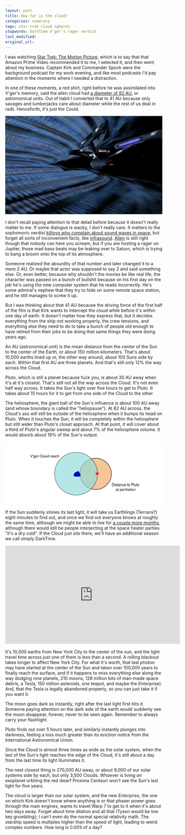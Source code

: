 ```yaml
---
layout: post
title: How far is the cloud?
categories: numeracy
tags: star-trek cloud spheres
stopwords: DarkTime V'ger's rager nerdist
last_modified:
original_url:
---
```


I was watching [Star Trek: The Motion Picture](https://www.imdb.com/title/tt0079945/), which is to say that that Amazon Prime Video recommended it to me, I selected it, and then went about my business. Captain Kirk and Commander Spock were the background podcast for my work evening, and like most podcasts I'd pay attention in the moments where I needed a distraction.

<!--more-->

In one of these moments, a red shirt, right before he was assimilated into V'ger's memory, said the alien cloud had [a diameter of 82 AU](https://memory-alpha.fandom.com/wiki/V%27ger), or astronomical units. Out of habit I converted that to 41 AU because only savages and lumberjacks care about diameter while the rest of us deal in radii. Henceforth, it's just the Could.

![](/images/vger/vger-enterprise.jpg)

I don't recall paying attention to that detail before because it doesn't really matter to me. If some dialogue is wacky, I don't really care. It matters to the sophomoric nerdist [killjoys who complain about sound waves in space](https://www.wired.com/2016/04/neil-degrasse-tyson-black-hole-sucking-fun-universe/), but forget all sorts of inconvenient facts, like [infrasound](https://www.science.gov/topicpages/i/infrasound+source+observed). [Alien](https://www.imdb.com/title/tt0078748/) is still right though that nobody can here you scream, but if you are hosting a rager on Jupiter, those mad bass beats may be leaking over to Saturn, which is trying to bang a broom onto the top of its atmosphere.

Someone realized the absurdity of that number and later changed it to a mere 2 AU. Or maybe that actor was supposed to say 2 and said something else. Or, even better, because why shouldn't the movies be like real life, the character was passed on a bunch of bullshit because on his first day on the job he's using the new computer system that he reads incorrectly. He's some admiral's nephew that they try to hide on some remote space station, and he still manages to screw it up.

But I was thinking about that 41 AU because the driving force of the first half of the film is that Kirk wants to intercept the cloud while before it's within one day of earth. It doesn't matter how they express that, but it decides everything from the ship not working properly, the crew tensions, and everything else they need to do to take a bunch of people old enough to have retired from their jobs to be doing that same things they were doing years ago.

An AU (astronomical unit) is the mean distance from the center of the Sun to the center of the Earth, or about 150 million kilometers.  That's about 10,000 earths lined up or, the other way around, about 100 Suns side by each. Within that first AU are three planets. And that's still only 12% the way across the Cloud.

Pluto, which is still a planet because fuck you, is about 30 AU away when it's at it's closest. That's still not all the way across the Cloud. It's not even half way across. It takes the Sun's light over five hours to get to Pluto. It takes about 15 hours for it to get from one side of the Cloud to the other.

The heliosphere, the giant ball of the Sun's influence is about 100 AU away (and whose boundary is called the "heliopause"). At 82 AU across, the Cloud's ass will still be outside of the heliosphere when it bumps its head on Pluto. When it touches the Sun, it will be completely within the heliosphere but still wider than Pluto's closet approach. At that point, it will cover about a third of Pluto's angular sweep and about 7% of the heliosphere volume. It would absorb about 19% of the Sun's output.

![](/images/vger/vger_cloud_overlap.svg)

If the Sun suddenly shines its last light, it will take us Earthlings (Terrans?) eight minutes to find out, and once we find out everyone knows at roughly the same time, although we might be able to live for [a couple more months](http://curious.astro.cornell.edu/our-solar-system/39-our-solar-system/the-earth/other-catastrophes/61-how-long-could-life-on-earth-survive-if-the-sun-stopped-shining-beginner), although there would still be people interjecting at the space heater parties "it's a dry cold". If the Cloud just sits there, we'll have an additional season we call simply DarkTime.

<div class="youtube">
<iframe width="560" height="315" src="https://www.youtube.com/embed/4-F5TfXtue8" frameborder="0" allow="accelerometer; autoplay; clipboard-write; encrypted-media; gyroscope; picture-in-picture" allowfullscreen></iframe>
</div>

It's 10,000 earths from New York City to the center of the sun, and the light travel time across just one of them is less than a second. A rolling blackout takes longer to affect New York City. For what it's worth, that last photon may have started at the center of the Sun and taken over 100,000 years to finally reach the surface, and if it happens to miss everything else along the way dodging nine planets, 210 moons, 128 million bits of man-made space debris, a Tesla, 150 million asteroids, one teapot, and maybe the *Enterprise*). And, that the Tesla is legally abandoned property, so you can just take it if you want it.

The moon goes dark as instantly, right after the last light first hits it. Someone paying attention on the dark side of the earth would suddenly see the moon disappear, forever, never to be seen again. Remember to always carry your flashlight.

Pluto finds out over 5 hours later, and similarly instantly plunges into darkness, feeling a loss much greater than its eviction notice from the International Astronomical Union.

Since the Cloud is almost three times as wide as the solar system, when the last of the Sun's light reaches the edge of the Cloud, it's still about a day from the last time its light illuminates it.

The next closest thing is 270,000 AU away, or about 9,000 of our solar systems side by each, but only 3,500 Clouds. Whoever is living on exoplanet orbiting the red dwarf Proxima Centauri won't see the Sun's last light for five years.

The cloud is larger than our solar system, and the new *Enterprise*, the one on which Kirk doesn't know where anything is or that phaser power goes through the main engines, wants to travel Warp 7 to get to it when it's about two days away. Forget about time dilation and all that (Tyson would be low key grumbling); I can't even do the normal special relativity math. The starship speed is multiples higher than the speed of light, leading to weird complex numbers. How long is 0.001*i* of a day?
